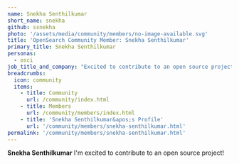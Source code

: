 ```yaml
---
name: Snekha Senthilkumar
short_name: snekha
github: ssnekha
photo: '/assets/media/community/members/no-image-available.svg'
title: 'OpenSearch Community Member: Snekha Senthilkumar'
primary_title: Snekha Senthilkumar
personas:
  - osci
job_title_and_company: "Excited to contribute to an open source project"
breadcrumbs:
  icon: community
  items:
    - title: Community
      url: /community/index.html
    - title: Members
      url: /community/members/index.html
    - title: 'Snekha Senthilkumar&apos;s Profile'
      url: '/community/members/snekha-senthilkumar.html'
permalink: '/community/members/snekha-senthilkumar.html'
---
```


**Snekha Senthilkumar** I'm excited to contribute to an open source project!
